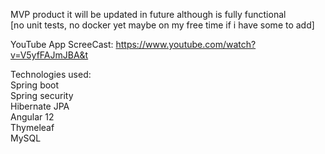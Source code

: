 MVP product it will be updated in future although is fully functional \
[no unit tests, no docker yet maybe on my free time if i have some to add]

YouTube App ScreeCast: https://www.youtube.com/watch?v=V5yfFAJmJBA&t

Technologies used:<br/>
Spring boot<br/>
Spring security<br/>
Hibernate JPA<br/>
Angular 12<br/>
Thymeleaf\
MySQL<br/>
